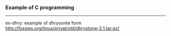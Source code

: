### Example of C programming

---------------------------------------------------
ex-dhry:
  example of dhrysonte form 
  http://fossies.org/linux/privat/old/dhrystone-2.1.tar.gz/

